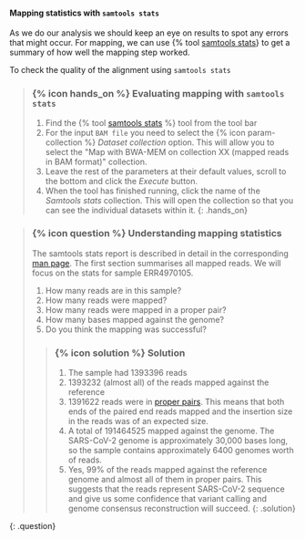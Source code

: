 #### Mapping statistics with `samtools stats`

As we do our analysis we should keep an eye on results to spot any errors that might occur. For mapping,
we can use {% tool [samtools stats](toolshed.g2.bx.psu.edu/repos/devteam/samtools_stats/samtools_stats/2.0.2+galaxy2)}
to get a summary of how well the mapping step worked.

To check the quality of the alignment using `samtools stats`
> ### {% icon hands_on %} Evaluating mapping with `samtools stats`
> 1. Find the {% tool [samtools stats](toolshed.g2.bx.psu.edu/repos/devteam/samtools_stats/samtools_stats/2.0.2+galaxy2) %} tool from the tool bar
> 2. For the input `BAM file` you need to select the {% icon param-collection %} *Dataset collection* option. This will allow you to select the "Map with BWA-MEM on collection XX (mapped reads in BAM format)" collection.
> 3. Leave the rest of the parameters at their default values, scroll to the bottom and click the *Execute* button.
> 4. When the tool has finished running, click the name of the *Samtools stats* collection. This will open the collection so that you can see the individual datasets within it.
{: .hands_on}

> ### {% icon question %} Understanding mapping statistics
>
> The samtools stats report is described in detail in the corresponding [man page](http://www.htslib.org/doc/samtools-stats.html).
> The first section summarises all mapped reads. We will focus on the stats for sample ERR4970105.
>
> 1. How many reads are in this sample?
> 2. How many reads were mapped?
> 3. How many reads were mapped in a proper pair?
> 4. How many bases mapped against the genome?
> 5. Do you think the mapping was successful?
>
> > ### {% icon solution %} Solution
> >
> > 1. The sample had 1393396 reads
> > 2. 1393232 (almost all) of the reads mapped against the reference
> > 3. 1391622 reads were in [proper pairs](https://www.biostars.org/p/8318/). This means that both ends of the paired end reads mapped and the insertion size in the reads was of an expected size.
> > 4. A total of 191464525 mapped against the genome. The SARS-CoV-2 genome is approximately 30,000 bases long, so the sample contains approximately 6400 genomes worth of reads.
> > 5. Yes, 99% of the reads mapped against the reference genome and almost all of them in proper pairs. This suggests that the reads represent SARS-CoV-2 sequence and give us some confidence that variant calling and genome consensus reconstruction will succeed.
> {: .solution}
>
{: .question}